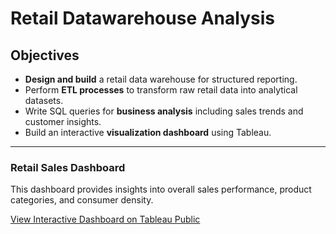 # Retail Datawarehouse Analysis

## Objectives
- **Design and build** a retail data warehouse for structured reporting.  
- Perform **ETL processes** to transform raw retail data into analytical datasets. 
- Write SQL queries for **business analysis** including sales trends and customer insights.  
- Build an interactive **visualization dashboard** using Tableau.

---

### Retail Sales Dashboard
This dashboard provides insights into overall sales performance, product categories, and consumer density.  

[View Interactive Dashboard on Tableau Public](https://public.tableau.com/views/RetailDataWarehouseAnalysis/Dashboard1?:language=enUS&:sid=&:redirect=auth&:display_count=n&:origin=viz_share_link)  
